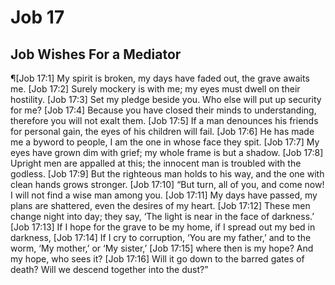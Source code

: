 # Job 17

## Job Wishes For a Mediator
¶[Job 17:1] My spirit is broken, my days have faded out, the grave awaits me.
[Job 17:2] Surely mockery is with me; my eyes must dwell on their hostility.
[Job 17:3] Set my pledge beside you. Who else will put up security for me?
[Job 17:4] Because you have closed their minds to understanding, therefore you will not exalt them.
[Job 17:5] If a man denounces his friends for personal gain, the eyes of his children will fail.
[Job 17:6] He has made me a byword to people, I am the one in whose face they spit.
[Job 17:7] My eyes have grown dim with grief; my whole frame is but a shadow.
[Job 17:8] Upright men are appalled at this; the innocent man is troubled with the godless.
[Job 17:9] But the righteous man holds to his way, and the one with clean hands grows stronger.
[Job 17:10] “But turn, all of you, and come now! I will not find a wise man among you.
[Job 17:11] My days have passed, my plans are shattered, even the desires of my heart.
[Job 17:12] These men change night into day; they say, ‘The light is near in the face of darkness.’
[Job 17:13] If I hope for the grave to be my home, if I spread out my bed in darkness,
[Job 17:14] If I cry to corruption, ‘You are my father,’ and to the worm, ‘My mother,’ or ‘My sister,’
[Job 17:15] where then is my hope? And my hope, who sees it?
[Job 17:16] Will it go down to the barred gates of death? Will we descend together into the dust?”
